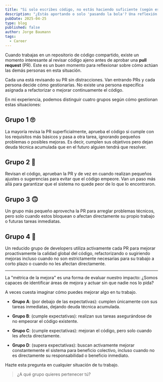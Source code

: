 ```yaml
---
title: "Si solo escribes código, no estás haciendo suficiente (según esta métrica)"
description: "¿Estás aportando o solo 'pasando la bola'? Una reflexión práctica sobre cómo pequeñas acciones proactivas pueden marcar la diferencia en la calidad del código y en la eficiencia de tu equipo."
pubDate: 2025-04-25
type: blog
published: false
author: Jorge Baumann
tags:
  - Career
---
```


Cuando trabajas en un repositorio de código compartido, existe un momento interesante al revisar código ajeno antes de aprobar una **pull request** (PR). Este es un buen momento para reflexionar sobre cómo actúan las demás personas en esta situación.

Cada una está revisando su PR sin distracciones. Van entrando PRs y cada persona decide cómo gestionarlas. No existe una persona específica asignada a refactorizar o mejorar continuamente el código.

En mi experiencia, podemos distinguir cuatro grupos según cómo gestionan estas situaciones:

## Grupo 1 🙄

La mayoría revisa la PR superficialmente, aprueba el código si cumple con los requisitos más básicos y pasa a otra tarea, ignorando pequeños problemas o posibles mejoras. Es decir, cumplen sus objetivos pero dejan deuda técnica acumulada que en el futuro alguien tendrá que resolver.

## Grupo 2 🫥

Revisan el código, aprueban la PR y de vez en cuando realizan pequeños ajustes o sugerencias para evitar que el código empeore. Van un paso más allá para garantizar que el sistema no quede peor de lo que lo encontraron.

## Grupo 3 🙃

Un grupo más pequeño aprovecha la PR para arreglar problemas técnicos, pero solo cuando estos bloquean o afectan directamente su propio trabajo o futuras tareas inmediatas.

## Grupo 4 🤩

Un reducido grupo de developers utiliza activamente cada PR para mejorar proactivamente la calidad global del código, refactorizando o sugiriendo mejoras incluso cuando no son estrictamente necesarias para su trabajo a corto plazo o cuando no les afectan directamente.

---

La "métrica de la mejora" es una forma de evaluar nuestro impacto: ¿Somos capaces de identificar áreas de mejora y actuar sin que nadie nos lo pida?

A veces cuesta imaginar cómo puedes mejorar algo en tu trabajo.

- **Grupo A**: (por debajo de las expectativas): cumplen únicamente con sus tareas inmediatas, dejando deuda técnica acumulada.

- **Grupo B**: (cumple expectativas): realizan sus tareas asegurándose de no empeorar el código existente.

- **Grupo C**: (cumple expectativas): mejoran el código, pero solo cuando les afecta directamente.

- **Grupo D**: (supera expectativas): buscan activamente mejorar constantemente el sistema para beneficio colectivo, incluso cuando no es directamente su responsabilidad o beneficio inmediato.

Hazte esta pregunta en cualquier situación de tu trabajo.

> ¿A qué grupo quieres pertenecer tú?
